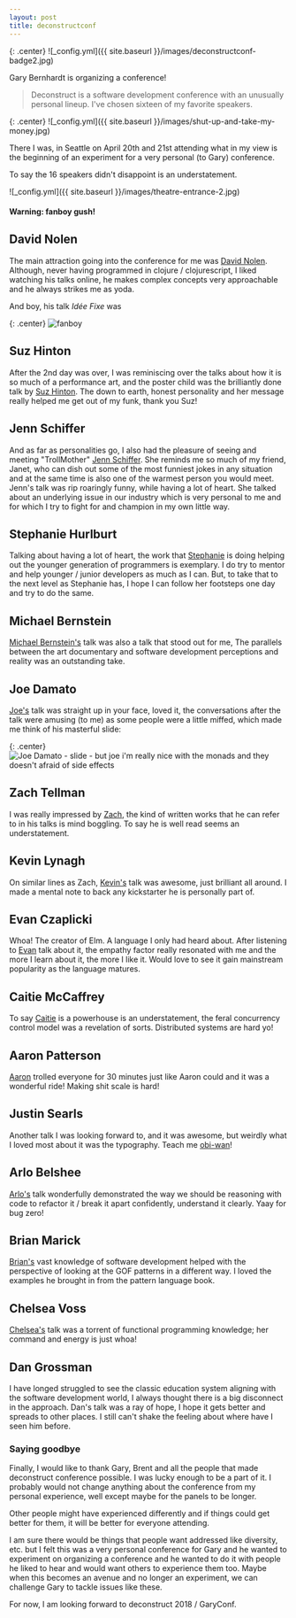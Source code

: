```yaml
---
layout: post
title: deconstructconf
---
```

{: .center}
![_config.yml]({{ site.baseurl }}/images/deconstructconf-badge2.jpg)

Gary Bernhardt is organizing a conference!

>Deconstruct is a software development conference with an unusually personal lineup. I've chosen sixteen of my favorite speakers. 

{: .center}
![_config.yml]({{ site.baseurl }}/images/shut-up-and-take-my-money.jpg)

There I was, in Seattle on April 20th and 21st attending what in my view is the beginning of an experiment for a very personal (to Gary) conference.

To say the 16 speakers didn't disappoint is an understatement.

![_config.yml]({{ site.baseurl }}/images/theatre-entrance-2.jpg)

#### Warning: fanboy gush!

## David Nolen

The main attraction going into the conference for me was [David Nolen](https://twitter.com/swanodette). Although, never having programmed in clojure / clojurescript, I liked watching his talks online, he makes complex concepts very approachable and he always strikes me as yoda.

And boy, his talk *Idée Fixe* was 

{: .center}
![fanboy](http://www.s3forums.com/forum/attachments/galaxy-s3-video/12613-post-pictures-taken-your-s3-dolpnins-snapback-ace-ventura-e1322597550552.jpg)


## Suz Hinton
After the 2nd day was over, I was reminiscing over the talks about how it is so much of a performance art, and the poster child was the brilliantly done talk by [Suz Hinton](https://twitter.com/noopkat). The down to earth, honest personality and her message really helped me get out of my funk, thank you Suz!


## Jenn Schiffer
And as far as personalities go, I also had the pleasure of seeing and meeting "TrollMother" [Jenn Schiffer](https://twitter.com/jenschiffer). She reminds me so much of my friend, Janet, who can dish out some of the most funniest jokes in any situation and at the same time is also one of the warmest person you would meet. Jenn's talk was rip roaringly funny, while having a lot of heart. She talked about an underlying issue in our industry which is very personal to me and for which I try to fight for and champion in my own little way.

## Stephanie Hurlburt
Talking about having a lot of heart, the work that [Stephanie](https://twitter.com/sehurlburt) is doing helping out the younger generation of programmers is exemplary. I do try to mentor and help younger / junior developers as much as I can. But, to take that to the next level as Stephanie has, I hope I can follow her footsteps one day and try to do the same.

## Michael Bernstein
[Michael Bernstein's](https://twitter.com/mrb_bk) talk was also a talk that stood out for me, The parallels between the art documentary and software development perceptions and reality was an outstanding take.

## Joe Damato
[Joe's](https://twitter.com/joedamato) talk was straight up in your face, loved it, the conversations after the talk were amusing (to me) as some people were a little miffed, which made me think of his masterful slide:

{: .center}
![Joe Damato - slide - but joe i'm really nice with the monads and they doesn't afraid of side effects](https://pbs.twimg.com/media/C9-SzZvU0AI8JFo.jpg)

## Zach Tellman
I was really impressed by [Zach](https://twitter.com/ztellman), the kind of written works that he can refer to in his talks is mind boggling. To say he is well read seems an understatement.

## Kevin Lynagh
On similar lines as Zach, [Kevin's](https://twitter.com/lynaghk) talk was awesome, just brilliant all around. I made a mental note to back any kickstarter he is personally part of.

## Evan Czaplicki
Whoa! The creator of Elm. A language I only had heard about. After listening to [Evan](https://twitter.com/czaplic) talk about it, the empathy factor really resonated with me and the more I learn about it, the more I like it. Would love to see it gain mainstream popularity as the language matures.

## Caitie McCaffrey
To say [Caitie](https://twitter.com/caitie) is a powerhouse is an understatement, the feral concurrency control model was a revelation of sorts. Distributed systems are hard yo!

## Aaron Patterson
[Aaron](https://twitter.com/tenderlove) trolled everyone for 30 minutes just like Aaron could and it was a wonderful ride! Making shit scale is hard!

## Justin Searls
Another talk I was looking forward to, and it was awesome, but weirdly what I loved most about it was the typography. Teach me [obi-wan](https://twitter.com/searls)!

## Arlo Belshee
[Arlo's](https://twitter.com/arlobelshee) talk wonderfully demonstrated the way we should be reasoning with code to refactor it / break it apart confidently, understand it clearly. Yaay for bug zero!

## Brian Marick
[Brian's](https://twitter.com/marick) vast knowledge of software development helped with the perspective of looking at the GOF patterns in a different way. I loved the examples he brought in from the pattern language book.

## Chelsea Voss
[Chelsea's](https://twitter.com/csvoss) talk was a torrent of functional programming knowledge; her command and energy is just whoa!

## Dan Grossman
I have longed struggled to see the classic education system aligning with the software development world, I always thought there is a big disconnect in the approach. Dan's talk was a ray of hope, I hope it gets better and spreads to other places. I still can't shake the feeling about where have I seen him before.


### Saying goodbye
Finally, I would like to thank Gary, Brent and all the people that made deconstruct conference possible. I was lucky enough to be a part of it. I probably would not change anything about the conference from my personal experience, well except maybe for the panels to be longer.  

Other people might have experienced differently and if things could get better for them, it will be better for everyone attending.

I am sure there would be things that people want addressed like diversity, etc. but I felt this was a very personal conference for Gary and he wanted to experiment on organizing a conference and he wanted to do it with people he liked to hear and would want others to experience them too. Maybe when this becomes an avenue and no longer an experiment, we can challenge Gary to tackle issues like these.

For now, I am looking forward to deconstruct 2018 / GaryConf.







